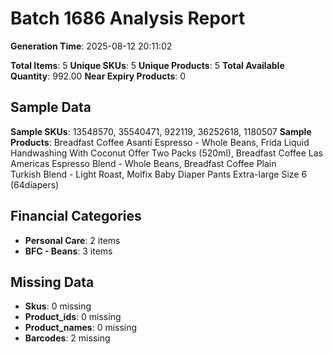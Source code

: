 # Batch 1686 Analysis Report

**Generation Time**: 2025-08-12 20:11:02

**Total Items**: 5
**Unique SKUs**: 5
**Unique Products**: 5
**Total Available Quantity**: 992.00
**Near Expiry Products**: 0

## Sample Data
**Sample SKUs**: 13548570, 35540471, 922119, 36252618, 1180507
**Sample Products**: Breadfast Coffee Asanti Espresso - Whole Beans, Frida Liquid Handwashing With Coconut Offer Two Packs (520ml), Breadfast Coffee Las Americas Espresso Blend - Whole Beans, Breadfast Coffee Plain Turkish Blend - Light Roast, Molfix Baby Diaper Pants Extra-large Size 6 (64diapers)

## Financial Categories
- **Personal Care**: 2 items
- **BFC - Beans**: 3 items

## Missing Data
- **Skus**: 0 missing
- **Product_ids**: 0 missing
- **Product_names**: 0 missing
- **Barcodes**: 2 missing
